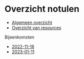 # Overzicht notulen

- [Algemeen overzicht](https://github.com/marijnkoolen/HTR-knowledge-exchange)
- [Overzicht van resources](../resources)

Bijeenkomsten
- [2022-11-16](./kennisuitwisseling-2022-11-16.md)
- [2023-01-11](./kennisuitwisseling-2023-01-11.md)
